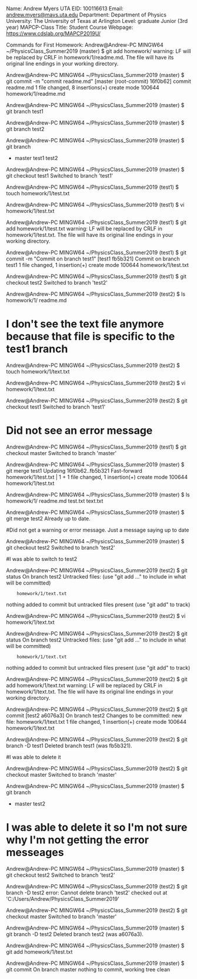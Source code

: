 Name: Andrew Myers
UTA EID: 100116613
Email: andrew.myers@mavs.uta.edu
Department: Department of Physics
University: The University of Texas at Arlington
Level: graduate Junior (3rd year)
MAPCP-Class Title: Student
Course Webpage: https://www.cdslab.org/MAPCP2019U/

Commands for First Homework:
Andrew@Andrew-PC MINGW64 ~/PhysicsClass_Summer2019 (master)
$ git add homework/
warning: LF will be replaced by CRLF in homework/1/readme.md.
The file will have its original line endings in your working directory.

Andrew@Andrew-PC MINGW64 ~/PhysicsClass_Summer2019 (master)
$ git commit -m "commit readme.md"
[master (root-commit) 16f0b62] commit readme.md
 1 file changed, 8 insertions(+)
 create mode 100644 homework/1/readme.md

Andrew@Andrew-PC MINGW64 ~/PhysicsClass_Summer2019 (master)
$ git branch test1

Andrew@Andrew-PC MINGW64 ~/PhysicsClass_Summer2019 (master)
$ git branch test2

Andrew@Andrew-PC MINGW64 ~/PhysicsClass_Summer2019 (master)
$ git branch
* master
  test1
  test2

Andrew@Andrew-PC MINGW64 ~/PhysicsClass_Summer2019 (master)
$ git checkout test1
Switched to branch 'test1'

Andrew@Andrew-PC MINGW64 ~/PhysicsClass_Summer2019 (test1)
$ touch homework/1/test.txt

Andrew@Andrew-PC MINGW64 ~/PhysicsClass_Summer2019 (test1)
$ vi homework/1/test.txt

Andrew@Andrew-PC MINGW64 ~/PhysicsClass_Summer2019 (test1)
$ git add homework/1/test.txt
warning: LF will be replaced by CRLF in homework/1/test.txt.
The file will have its original line endings in your working directory.

Andrew@Andrew-PC MINGW64 ~/PhysicsClass_Summer2019 (test1)
$ git commit -m "Commit on branch test1"
[test1 fb5b321] Commit on branch test1
 1 file changed, 1 insertion(+)
 create mode 100644 homework/1/test.txt

Andrew@Andrew-PC MINGW64 ~/PhysicsClass_Summer2019 (test1)
$ git checkout test2
Switched to branch 'test2'

Andrew@Andrew-PC MINGW64 ~/PhysicsClass_Summer2019 (test2)
$ ls homework/1/
readme.md

# I don't see the text file anymore because that file is specific to the test1 branch

Andrew@Andrew-PC MINGW64 ~/PhysicsClass_Summer2019 (test2)
$ touch homework/1/text.txt

Andrew@Andrew-PC MINGW64 ~/PhysicsClass_Summer2019 (test2)
$ vi homework/1/text.txt

Andrew@Andrew-PC MINGW64 ~/PhysicsClass_Summer2019 (test2)
$ git checkout test1
Switched to branch 'test1'

# Did not see an error message

Andrew@Andrew-PC MINGW64 ~/PhysicsClass_Summer2019 (test1)
$ git checkout master
Switched to branch 'master'

Andrew@Andrew-PC MINGW64 ~/PhysicsClass_Summer2019 (master)
$ git merge test1
Updating 16f0b62..fb5b321
Fast-forward
 homework/1/test.txt | 1 +
 1 file changed, 1 insertion(+)
 create mode 100644 homework/1/test.txt

Andrew@Andrew-PC MINGW64 ~/PhysicsClass_Summer2019 (master)
$ ls homework/1/
readme.md  test.txt  text.txt

Andrew@Andrew-PC MINGW64 ~/PhysicsClass_Summer2019 (master)
$ git merge test2
Already up to date.

#Did not get a warning or error message.  Just a message saying up to date

Andrew@Andrew-PC MINGW64 ~/PhysicsClass_Summer2019 (master)
$ git checkout test2
Switched to branch 'test2'

#I was able to switch to test2

Andrew@Andrew-PC MINGW64 ~/PhysicsClass_Summer2019 (test2)
$ git status
On branch test2
Untracked files:
  (use "git add <file>..." to include in what will be committed)

        homework/1/text.txt

nothing added to commit but untracked files present (use "git add" to track)

Andrew@Andrew-PC MINGW64 ~/PhysicsClass_Summer2019 (test2)
$ vi homework/1/text.txt

Andrew@Andrew-PC MINGW64 ~/PhysicsClass_Summer2019 (test2)
$ git status
On branch test2
Untracked files:
  (use "git add <file>..." to include in what will be committed)

        homework/1/text.txt

nothing added to commit but untracked files present (use "git add" to track)

Andrew@Andrew-PC MINGW64 ~/PhysicsClass_Summer2019 (test2)
$ git add homework/1/text.txt
warning: LF will be replaced by CRLF in homework/1/text.txt.
The file will have its original line endings in your working directory.

Andrew@Andrew-PC MINGW64 ~/PhysicsClass_Summer2019 (test2)
$ git commit
[test2 a6076a3]  On branch test2  Changes to be committed:      new file:   homework/1/text.txt
 1 file changed, 1 insertion(+)
 create mode 100644 homework/1/text.txt

Andrew@Andrew-PC MINGW64 ~/PhysicsClass_Summer2019 (test2)
$ git branch -D test1
Deleted branch test1 (was fb5b321).

#I was able to delete it

Andrew@Andrew-PC MINGW64 ~/PhysicsClass_Summer2019 (test2)
$ git checkout master
Switched to branch 'master'

Andrew@Andrew-PC MINGW64 ~/PhysicsClass_Summer2019 (master)
$ git branch
* master
  test2
# I was able to delete it so I'm not sure why I'm not getting the error messeages

Andrew@Andrew-PC MINGW64 ~/PhysicsClass_Summer2019 (master)
$ git checkout test2
Switched to branch 'test2'

Andrew@Andrew-PC MINGW64 ~/PhysicsClass_Summer2019 (test2)
$ git branch -D test2
error: Cannot delete branch 'test2' checked out at 'C:/Users/Andrew/PhysicsClass_Summer2019'

Andrew@Andrew-PC MINGW64 ~/PhysicsClass_Summer2019 (test2)
$ git checkout master
Switched to branch 'master'

Andrew@Andrew-PC MINGW64 ~/PhysicsClass_Summer2019 (master)
$ git branch -D test2
Deleted branch test2 (was a6076a3).

Andrew@Andrew-PC MINGW64 ~/PhysicsClass_Summer2019 (master)
$ git add homework/1/test.txt

Andrew@Andrew-PC MINGW64 ~/PhysicsClass_Summer2019 (master)
$ git commit
On branch master
nothing to commit, working tree clean

